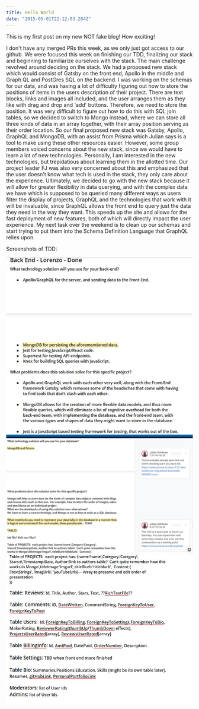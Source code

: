 ```yaml
---
title: Hello World
date: "2015-05-01T22:12:03.284Z"
---
```


This is my first post on my new NOT fake blog! How exciting!

I don't have any merged PRs this week, as we only just got access to our github.  We were focused this week on finishing our TDD, finalizing our stack and 
beginning to familiarize ourselves with the stack. The main challenge revolved around deciding on the stack.  We had a proposed new stack which would consist of 
Gatsby on the front end, Apollo in the middle and Graph QL and PostGres SQL on the backend.  I was working on the schemas for our data, and was having a lot of difficulty
figuring out how to store the positions of items in the users description of their project.  There are text blocks, links and images all included, and the user arranges them
as they like with drag and drop and 'add' buttons.  Therefore, we need to store the position.  It was very difficult to figure out how to do this with SQL join tables, so we 
decided to switch to Mongo instead, where we can store all three kinds of data in an array together, with their array position serving as their order location. So our final proposed
new stack was Gatsby, Apollo, GraphQL and MongoDB, with an assist from Prisma which Julian says is a tool to make using these other resources easier.  However, some group members
voiced concerns about the new stack, since we would have to learn a lot of new technologies.  Personally, I am interested in the new technologies, but trepidatious about learning
them in the allotted time.  Our project leader FJ was also very concerned about this and emphasized that the user doesn't know what tech is used in the stack, they only care about
the experience.  Ultimately, we decided to go with the new stack because it will allow for greater flexibility in data querying, and with the complex data we have which is supposed
to be queried many different ways as users filter the display of projects, GraphQL and the technologies that work with it will be invaluable, since GraphQL allows the front end to query just the data they need in the way they want.  This speeds up the site and allows for the fast deployment of new features, both of which will directly impact the user experience.  My next task over the weekend is to clean up our schemas and start trying to put them into the Schema Definition Language that GraphQL relies upon.

Screenshots of TDD:

![tdd screenshot1](../../assets/Capture1.JPG "tdd screenshot1")
![tdd screenshot2](../../assets/Capture2.JPG "tdd screenshot2")
![tdd screenshot3](../../assets/Capture3.jpg "tdd screenshot 3")